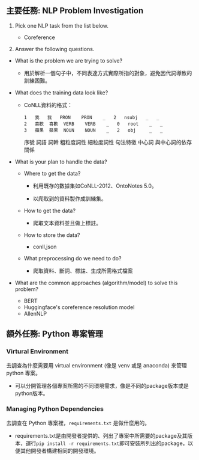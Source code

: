 ## 主要任務: NLP Problem Investigation
1. Pick one NLP task from the list below.
	
	- Coreference

2. Answer the following questions.
- What is the problem we are trying to solve?

	- 用於解析一個句子中，不同表達方式實際所指的對象，避免因代詞導致的訓練困難。
	
- What does the training data look like?

	
	- CoNLL資料的格式：
		```	
		1   我   我   PRON    PRON    _   2   nsubj   _   _
		2   喜歡  喜歡  VERB    VERB    _   0   root    _   _
		3   蘋果  蘋果  NOUN    NOUN    _   2   obj     _   _
		```
		序號 詞語 詞幹 粗粒度詞性 細粒度詞性 句法特徵 中心詞 與中心詞的依存關係
		
- What is your plan to handle the data? 
  - Where to get the data?
  
	- 利用既存的數據集如CoNLL-2012、OntoNotes 5.0。
	
	- 以爬取到的資料製作成訓練集。
	
  - How to get the data?
	
	- 爬取文本資料並且做上標註。
	
  - How to store the data?
  
	- conll,json
	
  - What preprocessing do we need to do?
  
	- 爬取資料、斷詞、標註、生成所需格式檔案
	
- What are the common approaches (algorithm/model) to solve this problem? 
	- BERT
	- Huggingface's coreference resolution model
	- AllenNLP
	


## 額外任務: Python 專案管理

### Virtural Environment
去調查為什麼需要用 virtual environment (像是 venv 或是 anaconda) 來管理 python 專案。

- 可以分開管理各個專案所需的不同環境需求，像是不同的package版本或是python版本。

### Managing Python Dependencies
去調查在 Python 專案裡，`requirements.txt` 是做什麼用的。

- requirements.txt是由開發者提供的、列出了專案中所需要的package及其版本，運行`pip install -r requirements.txt`即可安裝所列出的package，以便其他開發者構建相同的開發環境。

